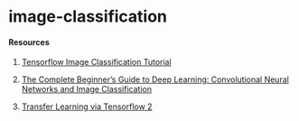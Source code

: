 # image-classification

#### Resources

1. [Tensorflow Image Classification Tutorial](https://www.tensorflow.org/tutorials/images/classification)

2. [The Complete Beginner’s Guide to Deep Learning: Convolutional Neural Networks and Image Classification](https://towardsdatascience.com/wtf-is-image-classification-8e78a8235acb)

3. [Transfer Learning via Tensorflow 2](https://adventuresinmachinelearning.com/transfer-learning-tensorflow-2/)
